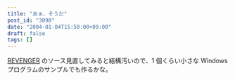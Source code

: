 ```yaml
---
title: "あぁ、そうだ"
post_id: "3098"
date: "2004-01-04T15:50:00+09:00"
draft: false
tags: []
---
```



[REVENGER](/revenger) のソース見直してみると結構汚いので、1 個くらい小さな Windows プログラムのサンプルでも作るかな。
